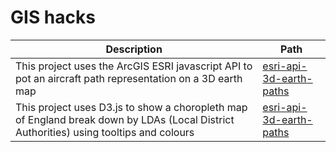 GIS hacks
=========

| Description | Path |
|-------------|------|
| This project uses the ArcGIS ESRI javascript API to pot an aircraft path representation on a 3D earth map | [esri-api-3d-earth-paths](./esri-api-3d-earth-paths) |
| This project uses D3.js to show a choropleth map of England break down by LDAs (Local District Authorities) using tooltips and colours | [esri-api-3d-earth-paths](./esri-api-3d-earth-paths) |
